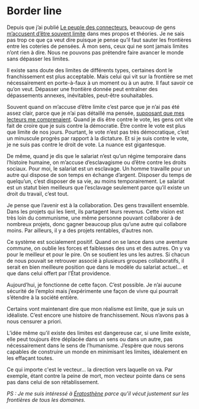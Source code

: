 # Border line

Depuis que j’ai publié [Le peuple des connecteurs](/le-cinquieme-pouvoir/), beaucoup de gens [m’accusent d’être souvent limite](/2007/06/05/la-revanche-des-apaches/#comment-32426) dans mes propos et théories. Je ne sais pas trop ce que ça veut dire puisque je pense qu’il faut sauter les frontières entre les coteries de pensées. À mon sens, ceux qui ne sont jamais limites n’ont rien à dire. Nous ne pouvons pas prétendre faire avancer le monde sans dépasser les limites.

Il existe sans doute des limites de différents types, certaines dont le franchissement est plus acceptable. Mais celui qui vit sur la frontière se met nécessairement en porte-à-faux à un moment ou à un autre. Il faut savoir ce qu’on veut. Dépasser une frontière donnée peut entraîner des dépassements annexes, inévitables, peut-être souhaitables.

Souvent quand on m’accuse d’être limite c’est parce que je n’ai pas été assez clair, parce que je n’ai pas détaillé ma pensée, [supposant que mes lecteurs me comprenaient](/2006/04/23/mea-culpa/). Quand je dis être contre le vote, les gens ont vite fait de croire que je suis contre la démocratie. Être contre le vote est plus que limite de nos jours. Pourtant, le vote n’est pas très démocratique, c’est un minuscule progrès par rapport à la dictature. Et si je suis contre le vote, je ne suis pas contre le droit de vote. La nuance est gigantesque.

De même, quand je dis que le salariat n’est qu’un régime temporaire dans l’histoire humaine, on m’accuse d’esclavagisme ou d’être contre les droits sociaux. Pour moi, le salariat est un esclavage. Un homme travaille pour un autre qui dispose de son temps en échange d’argent. Disposer du temps de quelqu’un, c’est disposer de sa vie, au moins temporairement. Le salariat est un statut bien meilleurs que l’esclavage seulement parce qu’il existe un droit du travail, c’est tout.

Je pense que l’avenir est à la collaboration. Des gens travaillent ensemble. Dans les projets qui les lient, ils partagent leurs revenus. Cette vision est très loin du communisme, une même personne pouvant collaborer à de nombreux projets, donc gagner beaucoup plus qu’une autre qui collabore moins. Par ailleurs, il y a des projets rentables, d’autres non.

Ce système est socialement positif. Quand on se lance dans une aventure commune, on oublie les forces et faiblesses des uns et des autres. On y va pour le meilleur et pour le pire. On se soutient les uns les autres. Si chacun de nous pouvait se retrouver associé à plusieurs groupes collaboratifs, il serait en bien meilleure position que dans le modèle du salariat actuel… et que dans celui offert par l’État providence.

Aujourd’hui, je fonctionne de cette façon. C’est possible. Je n’ai aucune sécurité de l’emploi mais j’expérimente une façon de vivre qui pourrait s’étendre à la société entière.

Certains vont maintenant dire que mon réalisme est limite, que je suis un idéaliste. C’est encore une histoire de franchissement. Nous n’avons pas à nous censurer a priori.

L’idée même qu’il existe des limites est dangereuse car, si une limite existe, elle peut toujours être déplacée dans un sens ou dans un autre, pas nécessairement dans le sens de l’humanisme. J’espère que nous serons capables de construire un monde en minimisant les limites, idéalement en les effaçant toutes.

Ce qui importe c'est le vecteur... la direction vers laquelle on va. Par exemple, étant contre la peine de mort, mon vecteur pointe dans ce sens pas dans celui de son rétablissement.

*PS : Je me suis intéressé à* [*Ératosthène*](/2007/06/07/croisade-biographique/) *parce qu’il vécut justement sur les frontières de tous les domaines.*